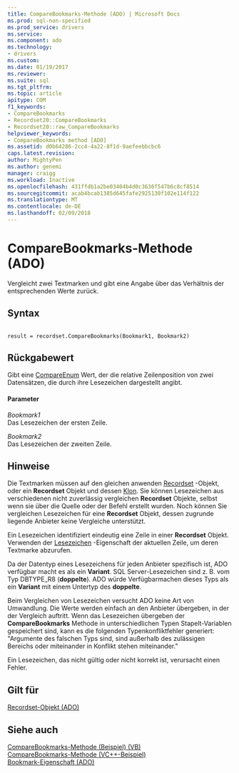 ```yaml
---
title: CompareBookmarks-Methode (ADO) | Microsoft Docs
ms.prod: sql-non-specified
ms.prod_service: drivers
ms.service: 
ms.component: ado
ms.technology:
- drivers
ms.custom: 
ms.date: 01/19/2017
ms.reviewer: 
ms.suite: sql
ms.tgt_pltfrm: 
ms.topic: article
apitype: COM
f1_keywords:
- CompareBookmarks
- Recordset20::CompareBookmarks
- Recordset20::raw_CompareBookmarks
helpviewer_keywords:
- CompareBookmarks method [ADO]
ms.assetid: d0b64286-2cc4-4a22-8f1d-9aefeebbcbc6
caps.latest.revision: 
author: MightyPen
ms.author: genemi
manager: craigg
ms.workload: Inactive
ms.openlocfilehash: 431ffdb1a2be03404b4d0c3636f547b6c8cf8514
ms.sourcegitcommit: acab4bcab1385d645fafe2925130f102e114f122
ms.translationtype: MT
ms.contentlocale: de-DE
ms.lasthandoff: 02/09/2018
---
```

# <a name="comparebookmarks-method-ado"></a>CompareBookmarks-Methode (ADO)
Vergleicht zwei Textmarken und gibt eine Angabe über das Verhältnis der entsprechenden Werte zurück.  
  
## <a name="syntax"></a>Syntax  
  
```  
  
result = recordset.CompareBookmarks(Bookmark1, Bookmark2)  
```  
  
## <a name="return-value"></a>Rückgabewert  
 Gibt eine [CompareEnum](../../../ado/reference/ado-api/compareenum.md) Wert, der die relative Zeilenposition von zwei Datensätzen, die durch ihre Lesezeichen dargestellt angibt.  
  
#### <a name="parameters"></a>Parameter  
 *Bookmark1*  
 Das Lesezeichen der ersten Zeile.  
  
 *Bookmark2*  
 Das Lesezeichen der zweiten Zeile.  
  
## <a name="remarks"></a>Hinweise  
 Die Textmarken müssen auf den gleichen anwenden [Recordset](../../../ado/reference/ado-api/recordset-object-ado.md) -Objekt, oder ein **Recordset** Objekt und dessen [Klon](../../../ado/reference/ado-api/clone-method-ado.md). Sie können Lesezeichen aus verschiedenen nicht zuverlässig vergleichen **Recordset** Objekte, selbst wenn sie über die Quelle oder der Befehl erstellt wurden. Noch können Sie vergleichen Lesezeichen für eine **Recordset** Objekt, dessen zugrunde liegende Anbieter keine Vergleiche unterstützt.  
  
 Ein Lesezeichen identifiziert eindeutig eine Zeile in einer **Recordset** Objekt. Verwenden der [Lesezeichen](../../../ado/reference/ado-api/bookmark-property-ado.md) -Eigenschaft der aktuellen Zeile, um deren Textmarke abzurufen.  
  
 Da der Datentyp eines Lesezeichens für jeden Anbieter spezifisch ist, ADO verfügbar macht es als ein **Variant**. SQL Server-Lesezeichen sind z. B. vom Typ DBTYPE_R8 (**doppelte**). ADO würde Verfügbarmachen dieses Typs als ein **Variant** mit einem Untertyp des **doppelte**.  
  
 Beim Vergleichen von Lesezeichen versucht ADO keine Art von Umwandlung. Die Werte werden einfach an den Anbieter übergeben, in der der Vergleich auftritt. Wenn das Lesezeichen übergeben der **CompareBookmarks** Methode in unterschiedlichen Typen Stapelt-Variablen gespeichert sind, kann es die folgenden Typenkonfliktfehler generiert: "Argumente des falschen Typs sind, sind außerhalb des zulässigen Bereichs oder miteinander in Konflikt stehen miteinander."  
  
 Ein Lesezeichen, das nicht gültig oder nicht korrekt ist, verursacht einen Fehler.  
  
## <a name="applies-to"></a>Gilt für  
 [Recordset-Objekt (ADO)](../../../ado/reference/ado-api/recordset-object-ado.md)  
  
## <a name="see-also"></a>Siehe auch  
 [CompareBookmarks-Methode (Beispiel) (VB)](../../../ado/reference/ado-api/comparebookmarks-method-example-vb.md)   
 [CompareBookmarks-Methode (VC++-Beispiel)](../../../ado/reference/ado-api/comparebookmarks-method-example-vc.md)   
 [Bookmark-Eigenschaft (ADO)](../../../ado/reference/ado-api/bookmark-property-ado.md)
